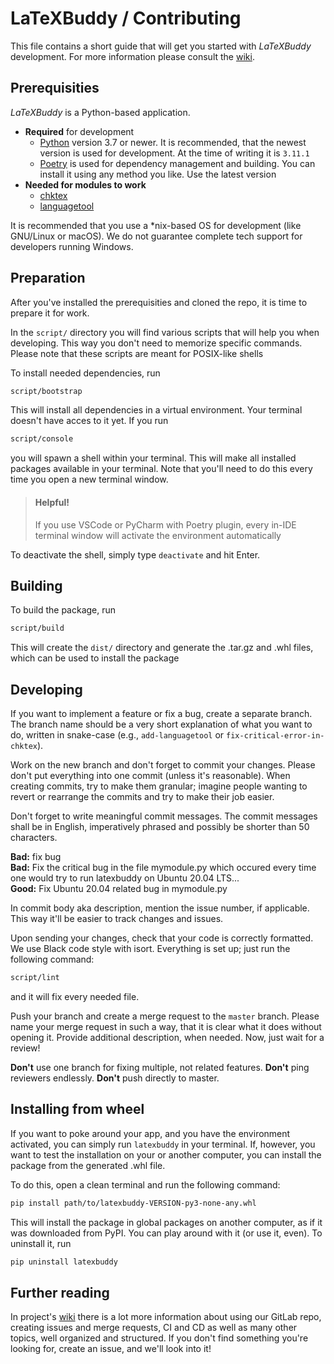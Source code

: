 LaTeXBuddy / Contributing
=========================

This file contains a short guide that will get you started with _LaTeXBuddy_
development. For more information please consult the [wiki].


Prerequisities
--------------

_LaTeXBuddy_ is a Python-based application.

* **Required** for development
  * [Python] version 3.7 or newer. It is recommended, that the newest version is
    used for development. At the time of writing it is `3.11.1`
  * [Poetry] is used for dependency management and building. You can install it
    using any method you like. Use the latest version
* **Needed for modules to work**
  * [chktex]
  * [languagetool]

It is recommended that you use a *nix-based OS for development (like GNU/Linux
or macOS). We do not guarantee complete tech support for developers running
Windows.


Preparation
-----------

After you've installed the prerequisities and cloned the repo, it is time to
prepare it for work.

In the `script/` directory you will find various scripts that will help you
when developing. This way you don't need to memorize specific commands. Please
note that these scripts are meant for POSIX-like shells

To install needed dependencies, run

```sh
script/bootstrap
```

This will install all dependencies in a virtual environment. Your terminal
doesn't have acces to it yet. If you run 

```sh
script/console
```

you will spawn a shell within your terminal. This will make all installed
packages available in your terminal. Note that you'll need to do this every time
you open a new terminal window.

> #### Helpful!
> If you use VSCode or PyCharm with Poetry plugin, every in-IDE terminal window
> will activate the environment automatically

To deactivate the shell, simply type `deactivate` and hit Enter.


Building
--------

To build the package, run

```sh
script/build
```

This will create the `dist/` directory and generate the .tar.gz and .whl files,
which can be used to install the package


Developing
----------

If you want to implement a feature or fix a bug, create a separate branch. The
branch name should be a very short explanation of what you want to do, written
in snake-case (e.g., `add-languagetool` or `fix-critical-error-in-chktex`).

Work on the new branch and don't forget to commit your changes. Please don't put
everything into one commit (unless it's reasonable). When creating commits, try
to make them granular; imagine people wanting to revert or rearrange the commits
and try to make their job easier.

Don't forget to write meaningful commit messages. The commit messages shall be
in English, imperatively phrased and possibly be shorter than 50 characters.

**Bad:** fix bug  
**Bad:** Fix the critical bug in the file mymodule.py which occured every time
one would try to run latexbuddy on Ubuntu 20.04 LTS...  
**Good:** Fix Ubuntu 20.04 related bug in mymodule.py

In commit body aka description, mention the issue number, if applicable. This
way it'll be easier to track changes and issues.

Upon sending your changes, check that your code is correctly formatted. We use
Black code style with isort. Everything is set up; just run the following
command:

```sh
script/lint
```

and it will fix every needed file.

Push your branch and create a merge request to the `master` branch. Please name
your merge request in such a way, that it is clear what it does without opening
it. Provide additional description, when needed. Now, just wait for a review!

**Don't** use one branch for fixing multiple, not related features. **Don't**
ping reviewers endlessly. **Don't** push directly to master.

Installing from wheel
---------------------

If you want to poke around your app, and you have the environment activated, you
can simply run `latexbuddy` in your terminal. If, however, you want to test the
installation on your or another computer, you can install the package from the
generated .whl file.

To do this, open a clean terminal and run the following command:

```sh
pip install path/to/latexbuddy-VERSION-py3-none-any.whl
```

This will install the package in global packages on another computer, as if it
was downloaded from PyPI. You can play around with it (or use it, even). To
uninstall it, run

```sh
pip uninstall latexbuddy
```

Further reading
---------------

In project's [wiki] there is a lot more information about using our GitLab repo,
creating issues and merge requests, CI and CD as well as many other topics, well
organized and structured. If you don't find something you're looking for, create
an issue, and we'll look into it!

    
[chktex]: https://www.nongnu.org/chktex/
[languagetool]: https://github.com/languagetool-org/languagetool
[Poetry]: https://python-poetry.org/
[Python]: https://www.python.org/
[wiki]: https://git.rz.tu-bs.de/sw-technik-fahrzeuginformatik/sep/sep-2021/ibr_alg_0/latexbuddy/-/wikis/Development%20Guide
